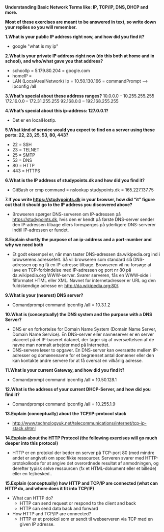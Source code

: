 
**Understanding Basic Network Terms like: IP, TCP/IP, DNS, DHCP and more.**

**Most of these exercises are meant to be answered in text, so write down your replies so you will remember.**

**1.What is your public IP address right now, and how did you find it?**
 * google "what is my ip"
 

**2.What is your private IP address right now (do this both at home and in school), and who/what gave you that address?**
  * schoolIp = 5.179.80.204 = google.com
  * homeIP =
  * LAN (LocalArealNetwork) Ip = 10.50.130.166 = commandPrompt --> ipconfig /all

**3.What’s special about these address ranges?**
10.0.0.0 – 10.255.255.255
172.16.0.0 – 172.31.255.255
92.168.0.0 – 192.168.255.255

**4.What’s special about this ip-address: 127.0.0.1?**
  * Det er en localHostIp.

**5.What kind of service would you expect to find on a server using these ports: 22, 23, 25, 53, 80, 443?**
  * 22 = SSH
  * 23 = TELNET
  * 25 = SMTP
  * 53 = DNS
  * 80 = HTTP
  * 443 = HTTPS

**6.What is the IP address of studypoints.dk and how did you find it?**
  * GitBash or cmp command = nslookup studypoints.dk = 165.227.137.75

**7.If you write https://studypoints.dk in your browser, how did “it” figure out that it should go to the IP address you discovered above?**
  * Browseren spørger DNS-serveren om IP-adressen på https://studypoints.dk, hvis den er kendt på første DNS-server sender den IP-adressen tilbage ellers forespørges på yderligere DNS-serverer indtil IP-adressen er fundet.

**8.Explain shortly the purpose of an ip-address and a port-number and why we need both**
  * Et godt eksempel er, når man taster DNS-adressen da.wikipedia.org ind i browserens adressefelt. Så vil browseren som standard slå DNS-adressen op og få en IP-adresse tilbage. Browseren vil nu forsøge at lave en TCP-forbindelse med IP-adressen og port nr 80 på da.wikipedia.org WWW-server. Svarer serveren, fås en WWW-side i filformatet HTML eller XML. Navnet for internetadresser er URL og den fuldstændige adresse er: http://da.wikipedia.org:80/.

**9.What is your (nearest) DNS server?**
  * Comandprompt command ipconfig /all = 10.3.1.2

**10.What is (conceptually) the DNS system and the purpose with a DNS Server?**
  * DNS er en forkortelse for Domain Name System (Domain Name Server, Domain Name Service). En DNS-server eller navneserver er en server placeret på et IP-baseret datanet, der tager sig af oversættelsen af de navne man normalt arbejder med på Internettet.
  * DNS-servere løser to opgaver. En DNS-server kan oversætte mellem IP-adresser og domænenavne for et begrænset antal domæner eller den kan kontakte andre servere for at få oversat en vilkårlig adresse.

**11.What is your current Gateway, and how did you find it?**
  * Comandprompt command ipconfig /all = 10.50.128.1

**12.What is the address of your current DHCP-Server, and how did you find it?**
  * Comandprompt command ipconfig /all = 10.255.1.9

**13.Explain (conceptually) about the TCP/IP-protocol stack**
  * http://www.technologyuk.net/telecommunications/internet/tcp-ip-stack.shtml

**14.Explain about the HTTP Protocol (the following exercises will go much deeper into this protocol)**
  * HTTP er en protokol der beder en server på TCP-port 80 (med mindre andet er angivet) om specifikke ressourcer. Serveren svarer med HTTP-protokolkode for at angive det overordnede resultat af anmodningen, og derefter typisk selve ressourcen (fx et HTML-dokument eller et billede) eller en fejlbesked.. 

**15.Explain (conceptually) how HTTP and TCP/IP are connected (what can HTTP do, and where does it fit into TCP/IP)**
  * What can HTTP do?
    * HTTP can send request or respond to the client and back
    * HTTP can send data back and forward
  * How HTTP and TCP/IP are connected?
    * HTTP er et protokol som er sendt til webserveren via TCP med en given IP adresse.
